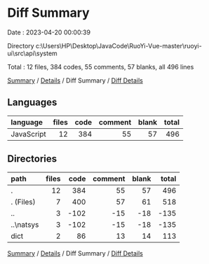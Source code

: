 # Diff Summary

Date : 2023-04-20 00:00:39

Directory c:\\Users\\HP\\Desktop\\JavaCode\\RuoYi-Vue-master\\ruoyi-ui\\src\\api\\system

Total : 12 files,  384 codes, 55 comments, 57 blanks, all 496 lines

[Summary](results.md) / [Details](details.md) / Diff Summary / [Diff Details](diff-details.md)

## Languages
| language | files | code | comment | blank | total |
| :--- | ---: | ---: | ---: | ---: | ---: |
| JavaScript | 12 | 384 | 55 | 57 | 496 |

## Directories
| path | files | code | comment | blank | total |
| :--- | ---: | ---: | ---: | ---: | ---: |
| . | 12 | 384 | 55 | 57 | 496 |
| . (Files) | 7 | 400 | 57 | 61 | 518 |
| .. | 3 | -102 | -15 | -18 | -135 |
| ..\\natsys | 3 | -102 | -15 | -18 | -135 |
| dict | 2 | 86 | 13 | 14 | 113 |

[Summary](results.md) / [Details](details.md) / Diff Summary / [Diff Details](diff-details.md)